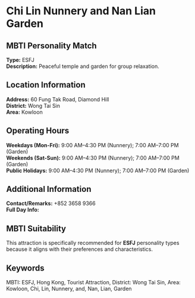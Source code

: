 # Chi Lin Nunnery and Nan Lian Garden

## MBTI Personality Match
**Type:** ESFJ  
**Description:** Peaceful temple and garden for group relaxation.

## Location Information
**Address:** 60 Fung Tak Road, Diamond Hill  
**District:** Wong Tai Sin  
**Area:** Kowloon

## Operating Hours
**Weekdays (Mon-Fri):** 9:00 AM–4:30 PM (Nunnery); 7:00 AM–7:00 PM (Garden)  
**Weekends (Sat-Sun):** 9:00 AM–4:30 PM (Nunnery); 7:00 AM–7:00 PM (Garden)  
**Public Holidays:** 9:00 AM–4:30 PM (Nunnery); 7:00 AM–7:00 PM (Garden)

## Additional Information
**Contact/Remarks:** +852 3658 9366  
**Full Day Info:** 

## MBTI Suitability
This attraction is specifically recommended for **ESFJ** personality types because it aligns with their preferences and characteristics.

## Keywords
MBTI: ESFJ, Hong Kong, Tourist Attraction, District: Wong Tai Sin, Area: Kowloon, Chi, Lin, Nunnery, and, Nan, Lian, Garden
